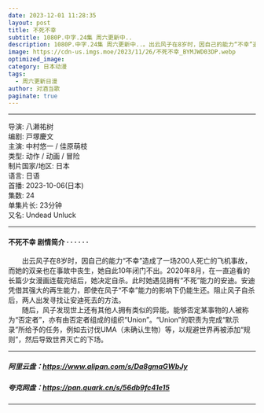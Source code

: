 ```yaml
---
date: 2023-12-01 11:28:35
layout: post
title: 不死不幸
subtitle: 1080P.中字.24集 周六更新中..
description: 1080P.中字.24集 周六更新中..。出云风子在8岁时，因自己的能力“不幸”造成了一场200人死亡的飞机事故，而她的双亲也在事故中丧生，她自此10年闭门不出。2020年8月，在一直追看的长篇少女漫画连载完结后，她决定自杀。此时她遇见拥有“不死”能力的安迪...
image: https://cdn-us.imgs.moe/2023/11/26/不死不幸_BYMJWD03DP.webp
optimized_image: 
category: 日本动漫
tags:
  - 周六更新日漫
author: 对酒当歌
paginate: true
---
```



---

导演: 八濑祐树  
编剧: 戸塚慶文  
主演: 中村悠一 / 佳原萌枝  
类型: 动作 / 动画 / 冒险  
制片国家/地区: 日本  
语言: 日语  
首播: 2023-10-06(日本)  
集数: 24  
单集片长: 23分钟  
又名: Undead Unluck  

---

#### 不死不幸 剧情简介 · · · · · ·

　　出云风子在8岁时，因自己的能力“不幸”造成了一场200人死亡的飞机事故，而她的双亲也在事故中丧生，她自此10年闭门不出。2020年8月，在一直追看的长篇少女漫画连载完结后，她决定自杀。此时她遇见拥有“不死”能力的安迪。安迪凭借其强大的再生能力，即使在风子“不幸”能力的影响下仍能生还。阻止风子自杀后，两人出发寻找让安迪死去的方法。  
　　随后，风子发现世上还有其他人拥有类似的异能。能够否定某事物的人被称为“否定者”，亦有由否定者组成的组织“Union”。“Union”的职责为完成“默示录”所给予的任务，例如去讨伐UMA（未确认生物）等，以规避世界再被添加“规则”，然后导致世界灭亡的下场。

---

##### 阿里云盘：<https://www.alipan.com/s/Da8gmaGWbJy>

##### 夸克网盘：<https://pan.quark.cn/s/56db9fc41e15>

---
